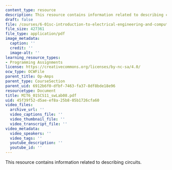 ```yaml
---
content_type: resource
description: This resource contains information related to describing circuits.
draft: false
file: /courses/6-01sc-introduction-to-electrical-engineering-and-computer-science-i-spring-2011/45f39f52d5aeef8a25b805b1726cfa60_MIT6_01SCS11_swLab08.pdf
file_size: 427361
file_type: application/pdf
image_metadata:
  caption: ''
  credit: ''
  image-alt: ''
learning_resource_types:
- Programming Assignments
license: https://creativecommons.org/licenses/by-nc-sa/4.0/
ocw_type: OCWFile
parent_title: Op-Amps
parent_type: CourseSection
parent_uid: 6912b6f0-dfbf-7463-fa37-8df8bde18e96
resourcetype: Document
title: MIT6_01SCS11_swLab08.pdf
uid: 45f39f52-d5ae-ef8a-25b8-05b1726cfa60
video_files:
  archive_url: ''
  video_captions_file: ''
  video_thumbnail_file: ''
  video_transcript_file: ''
video_metadata:
  video_speakers: ''
  video_tags: ''
  youtube_description: ''
  youtube_id: ''
---
```

This resource contains information related to describing circuits.